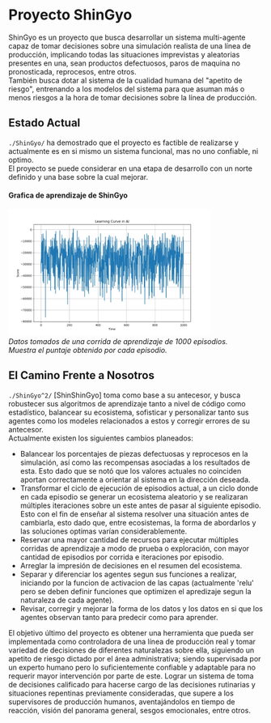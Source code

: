 # Proyecto ShinGyo
ShinGyo es un proyecto que busca desarrollar un sistema multi-agente capaz de tomar decisiones sobre una simulación realista de una línea de producción, implicando todas las situaciones imprevistas y aleatorias presentes en una, sean productos defectuosos, paros de maquina no pronosticada, reprocesos, entre otros.<br>
También busca dotar al sistema de la cualidad humana del "apetito de riesgo", entrenando a los modelos del sistema para que asuman más o menos riesgos a la hora de tomar decisiones sobre la línea de producción.

## Estado Actual 
`./ShinGyo/` ha demostrado que el proyecto es factible de realizarse y actualmente es en si mismo un sistema funcional, mas no uno confiable, ni optimo.<br>
El proyecto se puede considerar en una etapa de desarrollo con un norte definido y una base sobre la cual mejorar.
#### Grafica de aprendizaje de ShinGyo
<img src="/ShinGyo/Reultados_1/grafica_aprendizaje.jpeg" height="250px" width="400px" ><br>
_Datos tomados de una corrida de aprendizaje de 1000 episodios.<br>
Muestra el puntaje obtenido por cada episodio._

## El Camino Frente a Nosotros
`./ShinGyo^2/` [ShinShinGyo] toma como base a su antecesor, y busca robustecer sus algoritmos de aprendizaje tanto a nivel de código como estadístico, balancear su ecosistema, sofisticar y personalizar tanto sus agentes como los modeles relacionados a estos y corregir errores de su antecesor.<br>
Actualmente existen los siguientes cambios planeados:
- Balancear los porcentajes de piezas defectuosas y reprocesos en la simulación, así como las recompensas asociadas a los resultados de esta. Esto dado que se notó que los valores actuales no coinciden aportan correctamente a orientar al sistema en la dirección deseada.
- Transformar el ciclo de ejecución de episodios actual, a un ciclo donde en cada episodio se generar un ecosistema aleatorio y se realizaran múltiples iteraciones sobre un este antes de pasar al siguiente episodio. Esto con el fin de enseñar al sistema resolver una situación antes de cambiarla, esto dado que, entre ecosistemas, la forma de abordarlos y las soluciones optimas varían considerablemente.
- Reservar una mayor cantidad de recursos para ejecutar múltiples corridas de aprendizaje a modo de prueba o exploración, con mayor cantidad de episodios por corrida e iteraciones por episodio.
- Arreglar la impresión de decisiones en el resumen del ecosistema.
- Separar y diferenciar los agentes segun sus funciones a realizar, iniciando por la funcion de activacion de las capas (actualmente 'relu' pero se deben definir funciones que optimizen el apredizaje segun la naturaleza de cada agente).
- Revisar, corregir y mejorar la forma de los datos y los datos en si que los agentes observan tanto para predecir como para aprender.

El objetivo último del proyecto es obtener una herramienta que pueda ser implementada como controladora de una línea de producción real y tomar variedad de decisiones de diferentes naturalezas sobre ella, siguiendo un apetito de riesgo dictado por el área administrativa; siendo supervisada por un experto humano pero lo suficientemente confiable y adaptable para no requerir mayor intervención por parte de este. Lograr un sistema de toma de decisiones calificado para hacerse cargo de las decisiones rutinarias y situaciones repentinas previamente consideradas, que supere a los supervisores de producción humanos, aventajándolos en tiempo de reacción, visión del panorama general, sesgos emocionales, entre otros.
